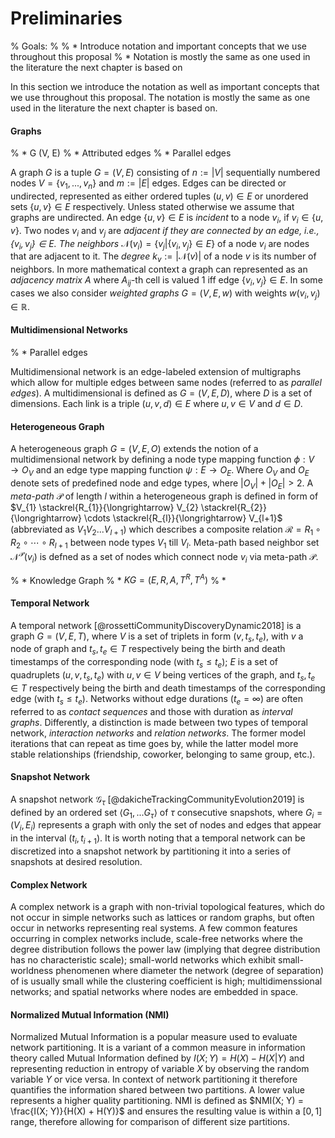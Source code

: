 # Preliminaries

% Goals:
% 
% * Introduce notation and important concepts that we use throughout this proposal
% * Notation is mostly the same as one used in the literature the next chapter is based on

In this section we introduce the notation as well as important concepts that we use throughout this proposal. The notation is mostly the same as one used in the literature the next chapter is based on.



#### Graphs

% * G (V, E)
%   * Attributed edges
%   * Parallel edges

A graph $G$ is a tuple $G = (V, E)$ consisting of $n := |V|$ sequentially numbered nodes $V = \{v_1, ..., v_n\}$ and $m := |E|$ edges. Edges can be directed or undirected, represented as either ordered tuples $(u, v) \in E$ or unordered sets $\{u, v\} \in E$ respectively. Unless stated otherwise we assume that graphs are undirected. An edge $\{u, v\} \in E$ is *incident* to a node $v_i$, if $v_i \in \{u, v\}$. Two nodes $v_i$ and $v_j$ are *adjacent if they are connected by an edge, i.e., $\{v_i, v_j\} \in E$.  The neighbors*  $\mathcal{N}(v_i) = \{v_j|\{v_i, v_j\} \in E\}$ of a node $v_i$ are nodes that are adjacent to it. The *degree* $k_v := |\mathcal{N}(v)|$ of a node $v$ is its number of neighbors. In more mathematical context a graph can represented as an *adjacency matrix* $A$ where $A_{ij}$-th cell is valued $1$ iff edge $\{v_i, v_j\} \in E$. In some cases we also consider *weighted graphs* $G = (V, E, w)$ with weights $w(v_i, v_j) \in \mathbb{R}$. 

#### Multidimensional Networks

% * Parallel edges

Multidimensional network is an edge-labeled extension of multigraphs which allow for multiple edges between same nodes (referred to as *parallel edges*). A multidimensional is defined as $G = (V, E, D)$, where $D$ is a set of dimensions. Each link is a triple $(u, v, d) \in E$ where $u, v \in V$ and $d \in D$.



#### Heterogeneous Graph

A heterogeneous graph $G = (V, E, O)$ extends the notion of a multidimensional network by defining a node type mapping function $\phi: V \rightarrow O_V$ and an edge type mapping function $\psi: E \rightarrow O_E$. Where $O_V$ and $O_E$ denote sets of predefined node and edge types, where $|O_V| + |O_E| > 2$. A *meta-path* $\mathcal{P}$ of length $l$ within a heterogeneous graph is defined in form of $V_{1} \stackrel{R_{1}}{\longrightarrow} V_{2} \stackrel{R_{2}}{\longrightarrow} \cdots \stackrel{R_{l}}{\longrightarrow} V_{l+1}$  (abbreviated as $V_1V_2...V_{l+1}$) which describes a composite relation $\mathcal{R} = R_1 \circ R_2 \circ \cdots \circ R_{l+1}$ between node types $V_1$ till $V_l$. Meta-path based neighbor set $\mathcal{N}^\mathcal{P}(v_i)$ is defned as a set of nodes which connect node $v_i$ via meta-path $\mathcal{P}$.



% * Knowledge Graph
% * $KG = (E, R, A, T^R, T^A)$
% * 



#### Temporal Network

A temporal network [@rossettiCommunityDiscoveryDynamic2018] is a graph $G = (V, E, T)$, where $V$ is a set of triplets in form $(v, t_s, t_e)$, with $v$ a node of graph and $t_s, t_e \in T$ respectively being the birth and death timestamps of the corresponding node (with $t_s \leq t_e$); $E$ is a set of quadruplets $(u, v, t_s, t_e)$ with $u, v \in V$ being vertices of the graph, and $t_s, t_e \in T$ respectively being the birth and death timestamps of the corresponding edge (with $t_s \leq t_e$). Networks without edge durations ($t_e = \infty$) are often referred to as *contact sequences* and those with duration as *interval graphs*. Differently, a distinction is made between two types of temporal network, *interaction networks* and *relation networks*. The former model iterations that can repeat as time goes by, while the latter model more stable relationships (friendship, coworker, belonging to same group, etc.).



#### Snapshot Network

A snapshot network $\mathcal{G}_\tau$ [@dakicheTrackingCommunityEvolution2019] is defined by an ordered set $\langle G_1, ... G_\tau \rangle$ of $\tau$ consecutive snapshots, where $G_i = (V_i, E_i)$ represents a graph with only the set of nodes and edges that appear in the interval $(t_i, t_{i+1})$. It is worth noting that a temporal network can be discretized into a snapshot network by partitioning it into a series of snapshots at desired resolution.



#### Complex Network

A complex network is a graph with non-trivial topological features, which do not occur in simple networks such as lattices or random graphs, but often occur in networks representing real systems. A few common features occurring in complex networks include, scale-free networks where the degree distribution follows the power law (implying that degree distribution has no characteristic scale); small-world networks which exhibit small-worldness phenomenen where diameter the network (degree of separation) of is usually small while the clustering coefficient is high; multidimenssional networks; and spatial networks where nodes are embedded in space.





#### Normalized Mutual Information (NMI)

Normalized Mutual Information is a popular measure used to evaluate network partitioning. It is a variant of a common measure in information theory called Mutual Information defined by $I(X; Y) = H(X) - H(X| Y)$ and representing reduction in entropy of variable $X$ by observing the random variable $Y$ or vice versa. In context of network partitioning it therefore quantifies the information shared between two partitions. A lower value represents a higher quality partitioning. NMI is defined as $NMI(X; Y) = \frac{I(X; Y)}{H(X) + H(Y)}$ and ensures the resulting value is within a $[0, 1]$ range, therefore allowing for comparison of different size partitions. 
